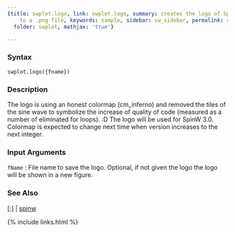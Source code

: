 ```yaml
---
{title: swplot.logo, link: swplot.logo, summary: creates the logo of SpinW and saves
    to a .png file, keywords: sample, sidebar: sw_sidebar, permalink: swplot_logo,
  folder: swplot, mathjax: 'true'}

---
```


### Syntax

`swplot.logo({fname})`

### Description

The logo is using an honest colormap (cm_inferno) and removed the tiles
of the sine wave to symbolize the increase of quality of code (measured
as a number of eliminated for loops). :D The logo will be used for SpinW
3.0. Colormap is expected to change next time when version increases to
the next integer.
 
 

### Input Arguments

`fName`
: File name to save the logo. Optional, if not given the logo
  the logo will be shown in a new figure.

### See Also

[:] \| [spinw](spinw)

{% include links.html %}
